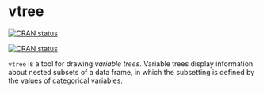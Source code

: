 vtree
=====

[![CRAN
status](http://www.r-pkg.org/badges/version/vtree)](https://cran.r-project.org/package=vtree)

[![CRAN
status](https://cranlogs.r-pkg.org/grand-total/vtree)](https://cranlogs.r-pkg.org/grand-total/vtree)


`vtree` is a tool for drawing *variable trees*. Variable trees display information about nested subsets of a data frame, in which the subsetting is defined by the values of categorical variables.
